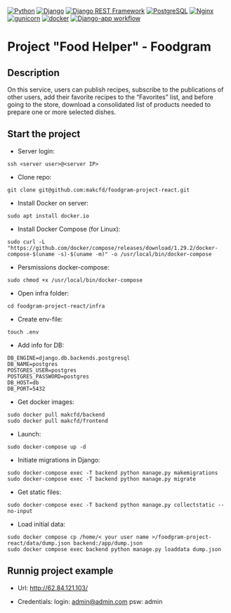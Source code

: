 [![Python](https://img.shields.io/badge/-Python-464646?style=flat-square&logo=Python)](https://www.python.org/)
[![Django](https://img.shields.io/badge/-Django-464646?style=flat-square&logo=Django)](https://www.djangoproject.com/)
[![Django REST Framework](https://img.shields.io/badge/-Django%20REST%20Framework-464646?style=flat-square&logo=Django%20REST%20Framework)](https://www.django-rest-framework.org/)
[![PostgreSQL](https://img.shields.io/badge/-PostgreSQL-464646?style=flat-square&logo=PostgreSQL)](https://www.postgresql.org/)
[![Nginx](https://img.shields.io/badge/-NGINX-464646?style=flat-square&logo=NGINX)](https://nginx.org/ru/)
[![gunicorn](https://img.shields.io/badge/-gunicorn-464646?style=flat-square&logo=gunicorn)](https://gunicorn.org/)
[![docker](https://img.shields.io/badge/-Docker-464646?style=flat-square&logo=docker)](https://www.docker.com/)
[![Django-app workflow](https://github.com/makcfd/foodgram-project-react/actions/workflows/foodgram.yaml/badge.svg)](https://github.com/makcfd/foodgram-project-react/actions/workflows/foodgram.yaml)

# Project "Food Helper" - Foodgram

## Description
On this service, users can publish recipes, subscribe to the publications of other users, add their favorite recipes to the “Favorites” list, and before going to the store, download a consolidated list of products needed to prepare one or more selected dishes.

## Start the project

- Server login:
```
ssh <server user>@<server IP>
```

- Clone repo:
```
git clone git@github.com:makcfd/foodgram-project-react.git
```

- Install Docker on server:
```
sudo apt install docker.io
```
- Install Docker Compose (for Linux):
```
sudo curl -L "https://github.com/docker/compose/releases/download/1.29.2/docker-compose-$(uname -s)-$(uname -m)" -o /usr/local/bin/docker-compose
```
- Persmissions docker-compose:
```
sudo chmod +x /usr/local/bin/docker-compose
```
- Open infra folder:
```
cd foodgram-project-react/infra
```
- Create env-file:
```
touch .env
```
- Add info for DB:
```
DB_ENGINE=django.db.backends.postgresql
DB_NAME=postgres
POSTGRES_USER=postgres
POSTGRES_PASSWORD=postgres
DB_HOST=db
DB_PORT=5432
```
- Get docker images:
```
sudo docker pull makcfd/backend
sudo docker pull makcfd/frontend
```
- Launch:
```
sudo docker-compose up -d
```
- Initiate migrations in Django:
```
sudo docker-compose exec -T backend python manage.py makemigrations
sudo docker-compose exec -T backend python manage.py migrate
```
- Get static files:
```
sudo docker-compose exec -T backend python manage.py collectstatic --no-input
```
- Load initial data:
```
sudo docker compose cp /home/< your user name >/foodgram-project-react/data/dump.json backend:/app/dump.json
sudo docker compose exec backend python manage.py loaddata dump.json
```

## Runnig project example
- Url:
http://62.84.121.103/

- Credentials:
login: admin@admin.com
psw: admin
